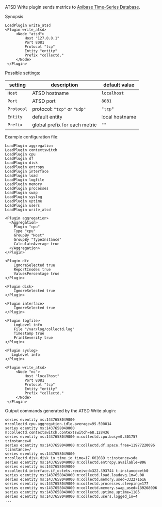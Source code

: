 ATSD Write plugin sends metrics to [Axibase Time-Series Database](https://axibase.com/products/axibase-time-series-database/).

Synopsis

```
LoadPlugin write_atsd
<Plugin write_atsd>
     <Node "atsd">
         Host "127.0.0.1"
         Port 8081
         Protocol "tcp"
         Entity "entity"
         Prefix "collectd."
     </Node>
 </Plugin>
```

Possible settings:

 setting             | description                                                                       | default value
----------------------|-----------------------------------------------------------------------------------|----------------
 `Host`      	      | ATSD hostname                                                                     | `localhost`
 `Port`               | ATSD port                                                                         | `8081`
 `Protocol`           | protocol: `"tcp"` or `"udp"`                                                      | `"tcp"`
 `Entity`             | default entity                                                                    | local hostname
 `Prefix`             | global prefix for each metric                                                     | `""`


Example configuration file:

```
LoadPlugin aggregation
LoadPlugin contextswitch
LoadPlugin cpu
LoadPlugin df
LoadPlugin disk
LoadPlugin entropy
LoadPlugin interface
LoadPlugin load
LoadPlugin logfile
LoadPlugin memory
LoadPlugin processes
LoadPlugin swap
LoadPlugin syslog
LoadPlugin uptime
LoadPlugin users
LoadPlugin write_atsd

<Plugin aggregation>
  <Aggregation>
    Plugin "cpu"
    Type "cpu"
    GroupBy "Host"
    GroupBy "TypeInstance"
    CalculateAverage true
  </Aggregation>
</Plugin>

<Plugin df>
    IgnoreSelected true
    ReportInodes true
    ValuesPercentage true
</Plugin>

<Plugin disk>
    IgnoreSelected true
</Plugin>

<Plugin interface>
    IgnoreSelected true
</Plugin>

<Plugin logfile>
    LogLevel info
    File "/var/log/collectd.log"
    Timestamp true
    PrintSeverity true
</Plugin>

<Plugin syslog>
   LogLevel info
</Plugin>

<Plugin write_atsd>
     <Node "nc">
         Host "localhost"
         Port 8081
         Protocol "tcp"
         Entity "entity"
         Prefix "collectd."
     </Node>
 </Plugin>
```

Output commands generated by the ATSD Write plugin:

```
series e:entity ms:1437658049000 m:collectd.cpu.aggregation.idle.average=99.500014
series e:entity ms:1437658049000 m:collectd.contextswitch.contextswitch=68.128436
series e:entity ms:1437658049000 m:collectd.cpu.busy=0.301757 t:instance=0
series e:entity ms:1437658049000 m:collectd.df.space.free=11977220096 t:instance=/
series e:entity ms:1437658049000 m:collectd.disk.disk_io_time.io_time=17.602089 t:instance=sda
series e:entity ms:1437658049000 m:collectd.entropy.available=896
series e:entity ms:1437658049000 m:collectd.interface.if_octets.received=322.393744 t:instance=eth0
series e:entity ms:1437658049000 m:collectd.load.loadavg.1m=0.08
series e:entity ms:1437658049000 m:collectd.memory.used=332271616
series e:entity ms:1437658049000 m:collectd.processes.sleeping=177
series e:entity ms:1437658049000 m:collectd.memory.swap_used=139268096
series e:entity ms:1437658049000 m:collectd.uptime.uptime=1185
series e:entity ms:1437658049000 m:collectd.users.logged_in=4
...
```


